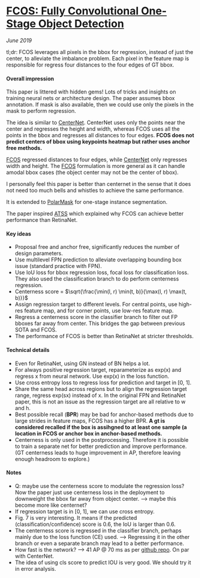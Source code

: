 # [FCOS: Fully Convolutional One-Stage Object Detection](https://arxiv.org/abs/1904.01355)

_June 2019_

tl;dr: FCOS leverages all pixels in the bbox for regression, instead of just the center, to alleviate the imbalance problem. Each pixel in the feature map is responsible for regress four distances to the four edges of GT bbox.

#### Overall impression
This paper is littered with hidden gems! Lots of tricks and insights on training neural nets or architecture design. The paper assumes bbox annotation. If mask is also available, then we could use only the pixels in the mask to perform regression.

The idea is similar to [CenterNet](centernet.md). CenterNet uses only the points near the center and regresses the height and width, whereas FCOS uses all the points in the bbox and regresses all distances to four edges. **FCOS does not predict centers of bbox using keypoints heatmap but rather uses anchor free methods.**

[FCOS](fcos.md) regressed distances to four edges, while [CenterNet](centernet.md) only regresses width and height. The [FCOS](fcos.md) formulation is more general as it can handle amodal bbox cases (the object center may not be the center of bbox).

I personally feel this paper is better than centernet in the sense that it does not need too much bells and whistles to achieve the same performance. 

It is extended to [PolarMask](polarmask.md) for one-stage instance segmentation.

The paper inspired [ATSS](atss.md) which explained why FCOS can achieve better performance than RetinaNet.

#### Key ideas
- Proposal free and anchor free, significantly reduces the number of design parameters.
- Use multilevel FPN prediction to alleviate overlapping bounding box issue (standard practice with FPN).
- Use IoU loss for bbox regression loss, focal loss for classification loss. They also used the classification branch to do perform centerness regression.
- Centerness score = $\sqrt{\frac{\min(l, r) \min(t, b)}{\max(l, r) \max(t, b)}}$
- Assign regression target to different levels. For central points, use high-res feature map, and for corner points, use low-res feature map. 
- Regress a centerness score in the classifier branch to filter out FP bboxes far away from center. This bridges the gap between previous SOTA and FCOS.
- The performance of FCOS is better than RetinaNet at stricter thresholds.

#### Technical details
- Even for RetinaNet, using GN instead of BN helps a lot.
- For always positive regression target, reparameterize as exp(x) and regress x from neural network. Use exp(x) in the loss function.
- Use cross entropy loss to regress loss for prediction and target in [0, 1].
- Share the same head across regions but to align the regression target range, regress exp(sx) instead of x. In the original FPN and RetinaNet paper, this is not an issue as the regression target are all relative to w and h. 
- Best possible recall (**BPR**) may be bad for anchor-based methods due to large strides in feature maps, FCOS has a higher BPR. **A gt is considered recalled if the box is assihgned to at least one sample (a location in FCOS or anchor box in anchor-based methods.**
- Centerness is only used in the postprocessing. Therefore it is possible to train a separate net for better prediction and improve performance. (GT centerness leads to huge improvement in AP, therefore leaving enough headroom to explore.)

#### Notes
- Q: maybe use the centerness score to modulate the regression loss? Now the paper just use centerness loss in the deployment to downweight the bbox far away from object center. --> maybe this become more like centernet?
- If regression target is in [0, 1], we can use cross entropy.
- Fig. 7 is very interesting. It means if the predicted (classification/confidence) score is 0.6, the IoU is larger than 0.6. 
- The centerness score is regressed in the classifier branch, perhaps mainly due to the loss function (CE) used. --> Regressing it in the other branch or even a separate branch may lead to a better performance. 
- How fast is the network? --> 41 AP @ 70 ms as per [github repo](https://github.com/tianzhi0549/FCOS). On par with CenterNet. 
- The idea of using cls score to predict IOU is very good. We should try it in error analysis.
